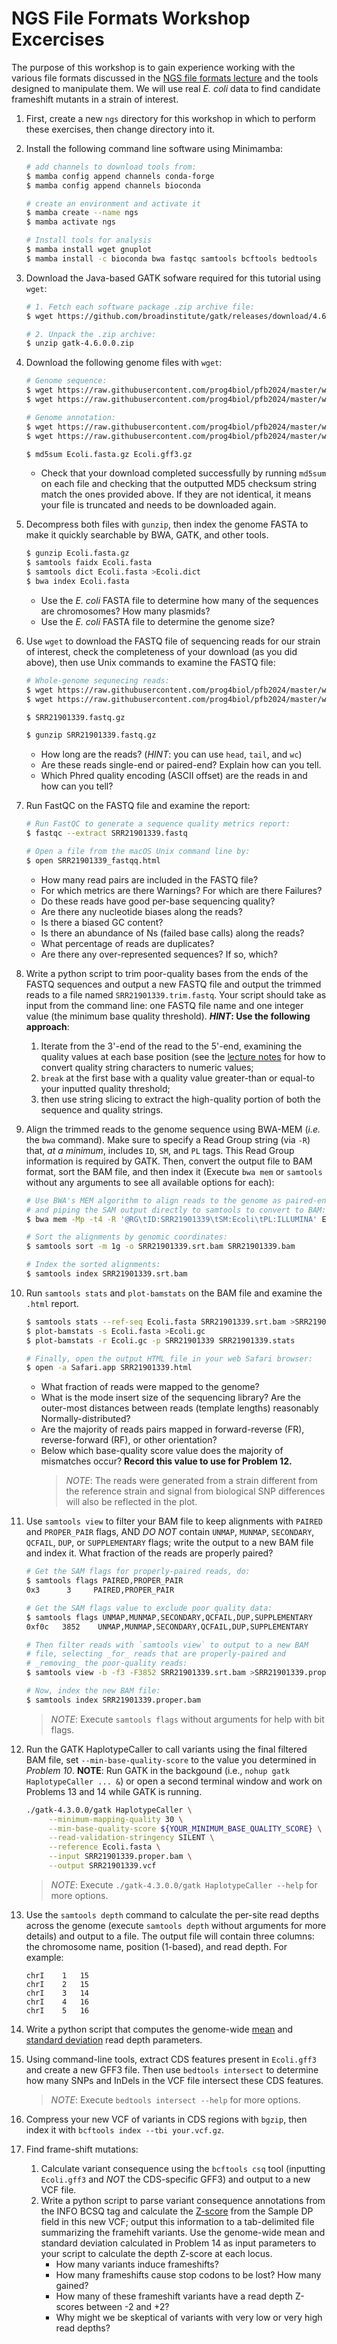 NGS File Formats Workshop Excercises
=======================

The purpose of this workshop is to gain experience working with the various file formats discussed in the [NGS file formats lecture](bio_info_formats.pdf) and the tools designed to manipulate them. We will use real *E. coli* data to find candidate frameshift mutants in a strain of interest.

1. First, create a new `ngs` directory for this workshop in which to perform these exercises, then change directory into it.

2. Install the following command line software using Minimamba:
    ```bash
    # add channels to download tools from:
    $ mamba config append channels conda-forge
    $ mamba config append channels bioconda

    # create an environment and activate it
    $ mamba create --name ngs
    $ mamba activate ngs

    # Install tools for analysis
    $ mamba install wget gnuplot
    $ mamba install -c bioconda bwa fastqc samtools bcftools bedtools 
    ```

3. Download the Java-based GATK sofware required for this tutorial using `wget`:
    ```bash
    # 1. Fetch each software package .zip archive file:
    $ wget https://github.com/broadinstitute/gatk/releases/download/4.6.0.0/gatk-4.6.0.0.zip

    # 2. Unpack the .zip archive:
    $ unzip gatk-4.6.0.0.zip
    ```

4. Download the following genome files with `wget`:
    ```bash
    # Genome sequence:
    $ wget https://raw.githubusercontent.com/prog4biol/pfb2024/master/workshops/NGS/data/Ecoli.fasta.gz
    $ wget https://raw.githubusercontent.com/prog4biol/pfb2024/master/workshops/NGS/data/Ecoli.fasta.gz.md5

    # Genome annotation:
    $ wget https://raw.githubusercontent.com/prog4biol/pfb2024/master/workshops/NGS/data/Ecoli.gff3.gz
    $ wget https://raw.githubusercontent.com/prog4biol/pfb2024/master/workshops/NGS/data/Ecoli.gff3.gz.md5

    $ md5sum Ecoli.fasta.gz Ecoli.gff3.gz
    ```
    - Check that your download completed successfully by running `md5sum` on each file and checking that the outputted MD5 checksum string match the ones provided above. If they are not identical, it means your file is truncated and needs to be downloaded again.


5. Decompress both files with `gunzip`, then index the genome FASTA to make it quickly searchable by BWA, GATK, and other tools.
    ```bash
    $ gunzip Ecoli.fasta.gz
    $ samtools faidx Ecoli.fasta
    $ samtools dict Ecoli.fasta >Ecoli.dict
    $ bwa index Ecoli.fasta
    ```
    - Use the _E. coli_ FASTA file to determine how many of the sequences are chromosomes? How many plasmids?
    - Use the _E. coli_ FASTA file to determine the genome size?


6. Use `wget` to download the FASTQ file of sequencing reads for our strain of interest, check the completeness of your download (as you did above), then use Unix commands to examine the FASTQ file:
    ```bash
    # Whole-genome sequnecing reads:
    $ wget https://raw.githubusercontent.com/prog4biol/pfb2024/master/workshops/NGS/data/SRR21901339.fastq.gz
    $ wget https://raw.githubusercontent.com/prog4biol/pfb2024/master/workshops/NGS/data/SRR21901339.fastq.gz.md5

    $ SRR21901339.fastq.gz

    $ gunzip SRR21901339.fastq.gz
    ```
    - How long are the reads? (*HINT*: you can use `head`, `tail`, and `wc`)
    - Are these reads single-end or paired-end? Explain how can you tell. 
    - Which Phred quality encoding (ASCII offset) are the reads in and how can you tell?


7. Run FastQC on the FASTQ file and examine the report:
    ```bash
    # Run FastQC to generate a sequence quality metrics report:
    $ fastqc --extract SRR21901339.fastq

    # Open a file from the macOS Unix command line by:
    $ open SRR21901339_fastqq.html
    ```
    - How many read pairs are included in the FASTQ file?
    - For which metrics are there Warnings? For which are there Failures?
    - Do these reads have good per-base sequencing quality?
    - Are there any nucleotide biases along the reads?
    - Is there a biased GC content?
    - Is there an abundance of Ns (failed base calls) along the reads?
    - What percentage of reads are duplicates?
    - Are there any over-represented sequences? If so, which?


8. Write a python script to trim poor-quality bases from the ends of the FASTQ sequences and output a new FASTQ file and output the trimmed reads to a file named `SRR21901339.trim.fastq`. Your script should take as input from the command line: one FASTQ file name and one integer value (the minimum base quality threshold). ***HINT*: Use the following approach**:
    1. Iterate from the 3'-end of the read to the 5'-end, examining the quality values at each base position (see the [lecture notes](bio_info_formats.pdf) for how to convert quality string characters to numeric values;  
    2. `break` at the first base with a quality value greater-than or equal-to your inputted quality threshold;  
    3. then use string slicing to extract the high-quality portion of both the sequence and quality strings.  


9. Align the trimmed reads to the genome sequence using BWA-MEM (*i.e.* the `bwa` command). Make sure to specify a Read Group string (via `-R`) that, *at a minimum*, includes `ID`, `SM`, and `PL` tags. This Read Group information is required by GATK. Then, convert the output file to BAM format, sort the BAM file, and then index it (Execute `bwa mem` or `samtools` without any arguments to see all available options for each):
    ```bash
    # Use BWA's MEM algorithm to align reads to the genome as paired-ends,
    # and piping the SAM output directly to samtools to convert to BAM:
    $ bwa mem -Mp -t4 -R '@RG\tID:SRR21901339\tSM:Ecoli\tPL:ILLUMINA' Ecoli.fasta SRR21901339.trim.fastq | samtools view -1 - >SRR21901339.bam

    # Sort the alignments by genomic coordinates:
    $ samtools sort -m 1g -o SRR21901339.srt.bam SRR21901339.bam

    # Index the sorted alignments:
    $ samtools index SRR21901339.srt.bam
    ```


10. Run `samtools stats` and `plot-bamstats` on the BAM file and examine the `.html` report.
    ```bash
    $ samtools stats --ref-seq Ecoli.fasta SRR21901339.srt.bam >SRR21901339.stats
    $ plot-bamstats -s Ecoli.fasta >Ecoli.gc
    $ plot-bamstats -r Ecoli.gc -p SRR21901339 SRR21901339.stats

    # Finally, open the output HTML file in your web Safari browser:
    $ open -a Safari.app SRR21901339.html
    ```
    - What fraction of reads were mapped to the genome?
    - What is the mode insert size of the sequencing library? Are the outer-most distances between reads (template lengths) reasonably Normally-distributed?
    - Are the majority of reads pairs mapped in forward-reverse (FR), reverse-forward (RF), or other orientation?
    - Below which base-quality score value does the majority of mismatches occur? **Record this value to use for Problem 12.**
       >*NOTE*: The reads were generated from a strain different from the reference strain and signal from biological SNP differences will also be reflected in the plot.


11. Use `samtools view` to filter your BAM file to keep alignments with `PAIRED` and `PROPER_PAIR` flags, AND *DO NOT* contain `UNMAP`, `MUNMAP`, `SECONDARY`, `QCFAIL`, `DUP`, or `SUPPLEMENTARY` flags; write the output to a new BAM file and index it. What fraction of the reads are properly paired?
    ```bash
    # Get the SAM flags for properly-paired reads, do:
    $ samtools flags PAIRED,PROPER_PAIR
    0x3	     3	   PAIRED,PROPER_PAIR

    # Get the SAM flags value to exclude poor quality data:
    $ samtools flags UNMAP,MUNMAP,SECONDARY,QCFAIL,DUP,SUPPLEMENTARY
    0xf0c	3852	UNMAP,MUNMAP,SECONDARY,QCFAIL,DUP,SUPPLEMENTARY

    # Then filter reads with `samtools view` to output to a new BAM
    # file, selecting _for_ reads that are properly-paired and
    # _removing_ the poor-quality reads:
    $ samtools view -b -f3 -F3852 SRR21901339.srt.bam >SRR21901339.proper.bam

    # Now, index the new BAM file:
    $ samtools index SRR21901339.proper.bam
    ```
    > *NOTE*: Execute `samtools flags` without arguments for help with bit flags.


12. Run the GATK HaplotypeCaller to call variants using the final filtered BAM file, set `--min-base-quality-score` to the value you determined in *Problem 10*. **NOTE**: Run GATK in the backgound (i.e., `nohup gatk HaplotypeCaller ... &`) or open a second terminal window and work on Problems 13 and 14 while GATK is running.
    ```bash
    ./gatk-4.3.0.0/gatk HaplotypeCaller \
         --minimum-mapping-quality 30 \
         --min-base-quality-score ${YOUR_MINIMUM_BASE_QUALITY_SCORE} \
         --read-validation-stringency SILENT \
         --reference Ecoli.fasta \
         --input SRR21901339.proper.bam \
         --output SRR21901339.vcf
    ```
    > *NOTE*: Execute `./gatk-4.3.0.0/gatk HaplotypeCaller --help` for more options.


13. Use the `samtools depth` command to calculate the per-site read depths across the genome (execute `samtools depth` without arguments for more details) and output to a file. The output file will contain three columns: the chromosome name, position (1-based), and read depth. For example:
    ```
    chrI	1	15
    chrI	2	15
    chrI	3	14
    chrI	4	16
    chrI	5	16
    ```
    

14. Write a python script that computes the genome-wide [mean](https://en.wikipedia.org/wiki/Arithmetic_mean) and [standard deviation](https://en.wikipedia.org/wiki/Standard_deviation) read depth parameters.


15. Using command-line tools, extract CDS features present in `Ecoli.gff3` and create a new GFF3 file. Then use `bedtools intersect` to determine how many SNPs and InDels in the VCF file intersect these CDS features.
    > *NOTE*: Execute `bedtools intersect --help` for more options.


16. Compress your new VCF of variants in CDS regions with `bgzip`, then index it with `bcftools index --tbi your.vcf.gz`.


17. Find frame-shift mutations:
    1. Calculate variant consequence using the `bcftools csq` tool (inputting `Ecoli.gff3` and *NOT* the CDS-specific GFF3) and output to a new VCF file.
    2. Write a python script to parse variant consequence annotations from the INFO BCSQ tag and calculate the [Z-score](https://en.wikipedia.org/wiki/Standard_score) from the Sample DP field in this new VCF; output this information to a tab-delimited file summarizing the framehift variants. Use the genome-wide mean and standard deviation calculated in Problem 14 as input parameters to your script to calculate the depth Z-score at each locus.
        - How many variants induce frameshifts?
        - How many frameshifts cause stop codons to be lost? How many gained?
        - How many of these frameshift variants have a read depth Z-scores between -2 and +2?
        - Why might we be skeptical of variants with very low or very high read depths?
